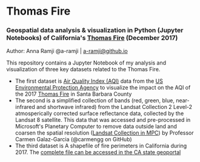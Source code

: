 # Thomas Fire

### Geospatial data analysis &amp; visualization in Python (Jupyter Notebooks) of California's [Thomas Fire](https://en.wikipedia.org/wiki/Thomas_Fire) (December 2017) 

Author: Anna Ramji @a-ramji | a-ramji@github.io

This repository contains a Jupyter Notebook of my analysis and visualization of three key datasets related to the Thomas Fire.

- The first dataset is [Air Quality Index (AQI)](https://www.airnow.gov/aqi/aqi-basics/) data from the [US Environmental Protection Agency](https://www.epa.gov) to visualize the impact on the AQI of the 2017 [Thomas Fire](https://en.wikipedia.org/wiki/Thomas_Fire) in Santa Barbara County
- The second is a simplified collection of bands (red, green, blue, near-infrared and shortwave infrared) from the Landsat Collection 2 Level-2 atmosperically corrected surface reflectance data, collected by the Landsat 8 satellite. This data that was accessed and pre-processed in Microsoft's Planetary Computer to remove data outside land and coarsen the spatial resolution ([Landsat Collection in MPC](https://planetarycomputer.microsoft.com/dataset/landsat-c2-l2)) by Professor Carmen Galaz-Garcia (@carmengg on GitHub)
- The third dataset is A shapefile of fire perimeters in California during 2017. The [complete file can be accessed in the CA state geoportal](https://gis.data.ca.gov/datasets/CALFIRE-Forestry::california-fire-perimeters-all-1/about)


